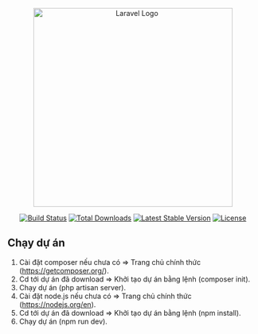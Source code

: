 <p align="center"><a href="https://laravel.com" target="_blank"><img src="https://raw.githubusercontent.com/laravel/art/master/logo-lockup/5%20SVG/2%20CMYK/1%20Full%20Color/laravel-logolockup-cmyk-red.svg" width="400" alt="Laravel Logo"></a></p>

<p align="center">
<a href="https://github.com/laravel/framework/actions"><img src="https://github.com/laravel/framework/workflows/tests/badge.svg" alt="Build Status"></a>
<a href="https://packagist.org/packages/laravel/framework"><img src="https://img.shields.io/packagist/dt/laravel/framework" alt="Total Downloads"></a>
<a href="https://packagist.org/packages/laravel/framework"><img src="https://img.shields.io/packagist/v/laravel/framework" alt="Latest Stable Version"></a>
<a href="https://packagist.org/packages/laravel/framework"><img src="https://img.shields.io/packagist/l/laravel/framework" alt="License"></a>
</p>

## Chạy dự án
1. Cài đặt composer nếu chưa có => Trang chủ chính thức (https://getcomposer.org/).
2. Cd tới dự án đã download => Khởi tạo dự án bằng lệnh (composer init).
3. Chạy dự án (php artisan server).
4. Cài đặt node.js nếu chưa có => Trang chủ chính thức (https://nodejs.org/en).
5. Cd tới dự án đã download => Khởi tạo dự án bằng lệnh (npm install).
6. Chạy dự án (npm run dev).
